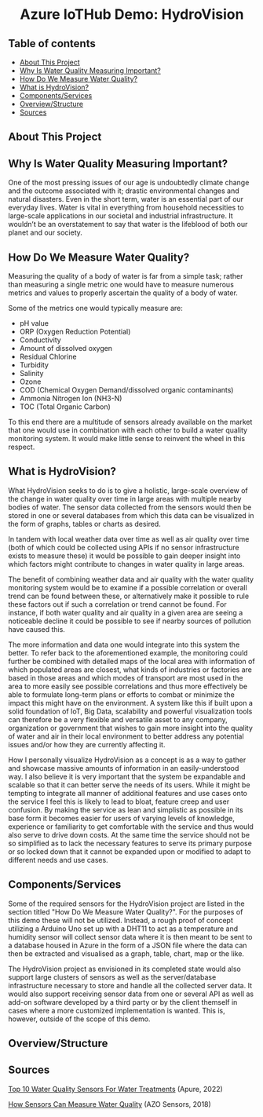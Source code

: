 <h1 align="center" id="top">Azure IoTHub Demo: HydroVision</h1>

## Table of contents
- [About This Project](#about-this-project)
- [Why Is Water Quality Measuring Important?](#why-is-water-quality-measuring-important?)
- [How Do We Measure Water Quality?](#how-do-we-measure-water-quality?)
- [What is HydroVision?](#what-is-hydrovision?)
- [Components/Services](#components/services)
- [Overview/Structure](#overview/structure)
- [Sources](#sources)

## About This Project

## Why Is Water Quality Measuring Important?

One of the most pressing issues of our age is undoubtedly climate change and the outcome associated with it; drastic environmental changes and natural disasters. Even in the short term, water is an essential part of our everyday lives. Water is vital in everything from household necessities to large-scale applications in our societal and industrial infrastructure. It wouldn’t be an overstatement to say that water is the lifeblood of both our planet and our society.

## How Do We Measure Water Quality?

Measuring the quality of a body of water is far from a simple task; rather than measuring a single metric one would have to measure numerous metrics and values to properly ascertain the quality of a body of water.

Some of the metrics one would typically measure are:

- pH value
- ORP (Oxygen Reduction Potential)
- Conductivity
- Amount of dissolved oxygen
- Residual Chlorine
- Turbidity
- Salinity
- Ozone
- COD (Chemical Oxygen Demand/dissolved organic contaminants)
- Ammonia Nitrogen Ion (NH3-N)
- TOC (Total Organic Carbon)

To this end there are a multitude of sensors already available on the market that one would use in combination with each other to build a water quality monitoring system. It would make little sense to reinvent the wheel in this respect.

## What is HydroVision?

What HydroVision seeks to do is to give a holistic, large-scale overview of the change in water quality over time in large areas with multiple nearby bodies of water. The sensor data collected from the sensors would then be stored in one or several databases from which this data can be visualized in the form of graphs, tables or charts as desired.

In tandem with local weather data over time as well as air quality over time (both of which could be collected using APIs if no sensor infrastructure exists to measure these) it would be possible to gain deeper insight into which factors might contribute to changes in water quality in large areas.

The benefit of combining weather data and air quality with the water quality monitoring system would be to examine if a possible correlation or overall trend can be found between these, or alternatively make it possible to rule these factors out if such a correlation or trend cannot be found. For instance, if both water quality and air quality in a given area are seeing a noticeable decline it could be possible to see if nearby sources of pollution have caused this.

The more information and data one would integrate into this system the better. To refer back to the aforementioned example, the monitoring could further be combined with detailed maps of the local area with information of which populated areas are closest, what kinds of industries or factories are based in those areas and which modes of transport are most used in the area to more easily see possible correlations and thus more effectively be able to formulate long-term plans or efforts to combat or minimize the impact this might have on the environment. A system like this if built upon a solid foundation of IoT, Big Data, scalability and powerful visualization tools can therefore be a very flexible and versatile asset to any company, organization or government that wishes to gain more insight into the quality of water and air in their local environment to better address any potential issues and/or how they are currently affecting it.

How I personally visualize HydroVision as a concept is as a way to gather and showcase massive amounts of information in an easily-understood way. I also believe it is very important that the system be expandable and scalable so that it can better serve the needs of its users. While it might be tempting to integrate all manner of additional features and use cases onto the service I feel this is likely to lead to bloat, feature creep and user confusion. By making the service as lean and simplistic as possible in its base form it becomes easier for users of varying levels of knowledge, experience or familiarity to get comfortable with the service and thus would also serve to drive down costs. At the same time the service should not be so simplified as to lack the necessary features to serve its primary purpose or so locked down that it cannot be expanded upon or modified to adapt to different needs and use cases.

## Components/Services

Some of the required sensors for the HydroVision project are listed in the section titled "How Do We Measure Water Quality?". For the purposes of this demo these will not be utilized. Instead, a rough proof of concept utilizing a Arduino Uno set up with a DHT11 to act as a temperature and humidity sensor will collect sensor data where it is then meant to be sent to a database housed in Azure in the form of a JSON file where the data can then be extracted and visualised as a graph, table, chart, map or the like.

The HydroVision project as envisioned in its completed state would also support large clusters of sensors as well as the server/database infrastructure necessary to store and handle all the collected server data. It would also support receiving sensor data from one or several API as well as add-on software developed by a third party or by the client themself in cases where a more customized implementation is wanted. This is, however, outside of the scope of this demo.

## Overview/Structure

## Sources

[Top 10 Water Quality Sensors For Water Treatments](https://apureinstrument.com/blogs/water-quality-sensors-for-water-treatments/#:~:text=The%20water%20quality%20sensors%20measure,for%20researchers%2C%20observers%20and%20engineers./) (Apure, 2022)

[How Sensors Can Measure Water Quality](https://www.azosensors.com/article.aspx?ArticleID=1444/) (AZO Sensors, 2018)

